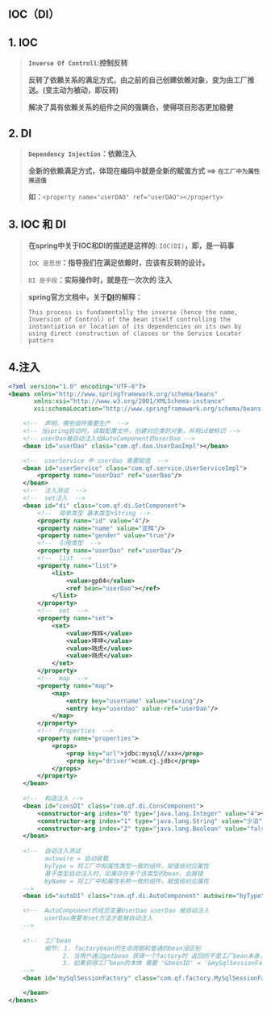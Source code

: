 ## IOC（DI）

## 1. IOC

> **`Inverse Of Controll`:控制反转**
>
> **反转了依赖关系的满足方式，由之前的自己创建依赖对象，变为由工厂推送。(变主动为被动，即反转)**
>
> **解决了具有依赖关系的组件之间的强耦合，使得项目形态更加稳健**

## 2. DI

> **`Dependency Injection`：依赖注入**
>
> **全新的依赖满足方式，体现在编码中就是全新的赋值方式 ==> `在工厂中为属性推送值`**
>
> **如：**`<property name="userDAO" ref="userDAO"></property>`

## 3. IOC 和 DI

> **在spring中关于IOC和DI的描述是这样的:** `IOC(DI)`**，即，是一码事**
>
> `IOC 是思想`**：指导我们在满足依赖时，应该有反转的设计。**
>
> `DI 是手段`**：实际操作时，就是在一次次的 注入**

> **spring官方文档中，关于[DI](https://docs.spring.io/spring/docs/current/spring-framework-reference/core.html#beans-factory-collaborators)的解释：**
>
> `This process is fundamentally the inverse (hence the name, Inversion of Control) of the bean itself controlling the instantiation or location of its dependencies on its own by using direct construction of classes or the Service Locator pattern`

## 4.注入

```xml
<?xml version="1.0" encoding="UTF-8"?>
<beans xmlns="http://www.springframework.org/schema/beans"
       xmlns:xsi="http://www.w3.org/2001/XMLSchema-instance"
       xsi:schemaLocation="http://www.springframework.org/schema/beans http://www.springframework.org/schema/beans/spring-beans.xsd">

    <!--  声明，哪些组件需要生产  -->
    <!-- 当spring启动时，读取配置文件，创建对应类的对象，并用id做标识 -->
    <!-- userDao被自动注入给AutoComponent的userDao -->
    <bean id="userDao" class="com.qf.dao.UserDaoImpl"></bean>

    <!--  userService 中 userdao 需要赋值  -->
    <bean id="userService" class="com.qf.service.UserServiceImpl">
        <property name="userDao" ref="userDao"/>
    </bean>
    <!--  注入测试  -->
    <!--  set注入  -->
    <bean id="di" class="com.qf.di.SetComponent">
        <!--  简单类型 基本类型+String -->
        <property name="id" value="4"/>
        <property name="name" value="亚辉"/>
        <property name="gender" value="true"/>
        <!--  引用类型  -->
        <property name="userDao" ref="userDao"/>
        <!--  list  -->
        <property name="list">
            <list>
                <value>gp04</value>
                <ref bean="userDao"></ref>
            </list>
        </property>
        <!--  set  -->
        <property name="set">
            <set>
                <value>辉辉</value>
                <value>坤坤</value>
                <value>晓虎</value>
                <value>晓虎</value>
            </set>
        </property>
        <!--  map  -->
        <property name="map">
            <map>
                <entry key="username" value="suxing"/>
                <entry key="userdao" value-ref="userDao"/>
            </map>
        </property>
        <!--  Properties  -->
        <property name="properties">
            <props>
                <prop key="url">jdbc:mysql//xxx</prop>
                <prop key="driver">com.cj.jdbc</prop>
            </props>
        </property>
    </bean>
    
    <!--  构造注入 -->
    <bean id="consDI" class="com.qf.di.ConsComponent">
        <constructor-arg index="0" type="java.lang.Integer" value="4"></constructor-arg>
        <constructor-arg index="1" type="java.lang.String" value="少泊"></constructor-arg>
        <constructor-arg index="2" type="java.lang.Boolean" value="false"></constructor-arg>
    </bean>
    
    <!--  自动注入测试
          autowire = 自动装载
          byType = 将工厂中和属性类型一致的组件，赋值给对应属性
          基于类型自动注入时，如果存在多个该类型的bean，会报错
          byName = 将工厂中和属性名称一致的组件，赋值给对应属性
    -->
    <bean id="autoDI" class="com.qf.di.AutoComponent" autowire="byType"/>

    <!--  AutoComponent的成员变量UserDao userDao 被自动注入
		  userDao需要有set方法才能被自动注入
	-->
    
    <!--  工厂bean
          细节: 1. factorybean的生命周期和普通的bean没区别
               2. 当用户通过getbean 获得一个factory时 返回的不是工厂bean本身，而是其生产的对象
               3. 如果获得工厂bean的本体 需要 '&beanID' = '&mySqlSessionFactory'
    -->
    <bean id="mySqlSessionFactory" class="com.qf.factory.MySqlSessionFactoryBean">

    </bean>
</beans>
```